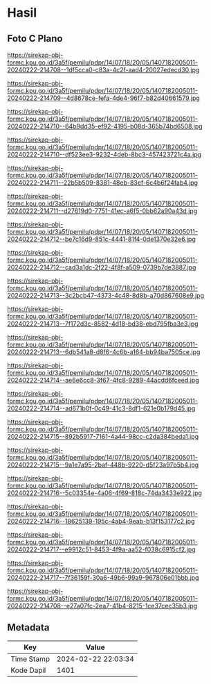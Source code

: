 # Hasil

## Foto C Plano

https://sirekap-obj-formc.kpu.go.id/3a5f/pemilu/pdpr/14/07/18/20/05/1407182005011-20240222-214708--1df5cca0-c83a-4c2f-aad4-20027edecd30.jpg

https://sirekap-obj-formc.kpu.go.id/3a5f/pemilu/pdpr/14/07/18/20/05/1407182005011-20240222-214709--4d8678ce-fefa-4de4-96f7-b82d40661579.jpg

https://sirekap-obj-formc.kpu.go.id/3a5f/pemilu/pdpr/14/07/18/20/05/1407182005011-20240222-214710--64b9dd35-ef92-4195-b08d-365b74bd6508.jpg

https://sirekap-obj-formc.kpu.go.id/3a5f/pemilu/pdpr/14/07/18/20/05/1407182005011-20240222-214710--df523ee3-9232-4deb-8bc3-457423721c4a.jpg

https://sirekap-obj-formc.kpu.go.id/3a5f/pemilu/pdpr/14/07/18/20/05/1407182005011-20240222-214711--22b5b509-8381-48eb-83ef-6c4b6f24fab4.jpg

https://sirekap-obj-formc.kpu.go.id/3a5f/pemilu/pdpr/14/07/18/20/05/1407182005011-20240222-214711--d27619d0-7751-41ec-a6f5-0bb62a90a43d.jpg

https://sirekap-obj-formc.kpu.go.id/3a5f/pemilu/pdpr/14/07/18/20/05/1407182005011-20240222-214712--be7c16d9-851c-4441-81f4-0de1370e32e6.jpg

https://sirekap-obj-formc.kpu.go.id/3a5f/pemilu/pdpr/14/07/18/20/05/1407182005011-20240222-214712--cad3a1dc-2f22-4f8f-a509-0739b7de3887.jpg

https://sirekap-obj-formc.kpu.go.id/3a5f/pemilu/pdpr/14/07/18/20/05/1407182005011-20240222-214713--3c2bcb47-4373-4c48-8d8b-a70d867608e9.jpg

https://sirekap-obj-formc.kpu.go.id/3a5f/pemilu/pdpr/14/07/18/20/05/1407182005011-20240222-214713--7f172d3c-8582-4d18-bd38-ebd795fba3e3.jpg

https://sirekap-obj-formc.kpu.go.id/3a5f/pemilu/pdpr/14/07/18/20/05/1407182005011-20240222-214713--6db541a8-d8f6-4c6b-a164-bb94ba7505ce.jpg

https://sirekap-obj-formc.kpu.go.id/3a5f/pemilu/pdpr/14/07/18/20/05/1407182005011-20240222-214714--ae6e6cc8-3f67-4fc8-9289-44acdd6fceed.jpg

https://sirekap-obj-formc.kpu.go.id/3a5f/pemilu/pdpr/14/07/18/20/05/1407182005011-20240222-214714--ad671b0f-0c49-41c3-8df1-621e0b179d45.jpg

https://sirekap-obj-formc.kpu.go.id/3a5f/pemilu/pdpr/14/07/18/20/05/1407182005011-20240222-214715--892b5917-7161-4a44-98cc-c2da384beda1.jpg

https://sirekap-obj-formc.kpu.go.id/3a5f/pemilu/pdpr/14/07/18/20/05/1407182005011-20240222-214715--9a1e7a95-2baf-448b-9220-d5f23a97b5b4.jpg

https://sirekap-obj-formc.kpu.go.id/3a5f/pemilu/pdpr/14/07/18/20/05/1407182005011-20240222-214716--5c03354e-4a06-4f69-818c-74da3433e922.jpg

https://sirekap-obj-formc.kpu.go.id/3a5f/pemilu/pdpr/14/07/18/20/05/1407182005011-20240222-214716--18625139-195c-4ab4-9eab-b13f153177c2.jpg

https://sirekap-obj-formc.kpu.go.id/3a5f/pemilu/pdpr/14/07/18/20/05/1407182005011-20240222-214717--e9912c51-8453-4f9a-aa52-f038c6915cf2.jpg

https://sirekap-obj-formc.kpu.go.id/3a5f/pemilu/pdpr/14/07/18/20/05/1407182005011-20240222-214717--7f36159f-30a6-49b6-99a9-967806e01bbb.jpg

https://sirekap-obj-formc.kpu.go.id/3a5f/pemilu/pdpr/14/07/18/20/05/1407182005011-20240222-214708--e27a07fc-2ea7-41b4-8215-1ce37cec35b3.jpg


## Metadata

| Key        | Value               |
| ---------- | ------------------- |
| Time Stamp | 2024-02-22 22:03:34 |
| Kode Dapil | 1401                |



